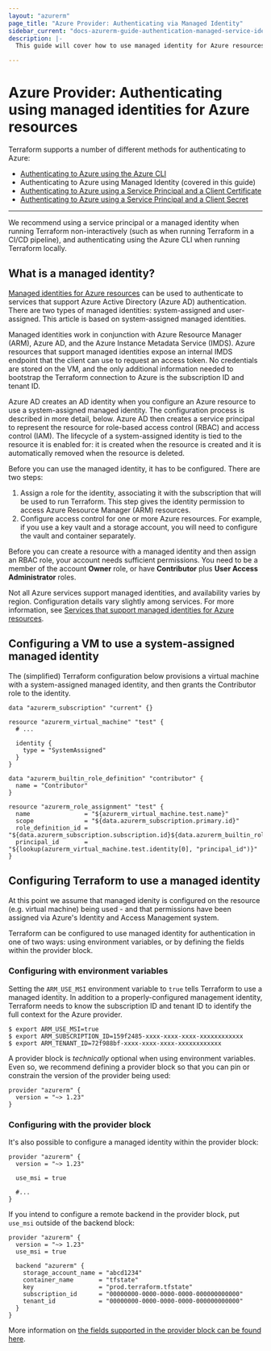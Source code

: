 ```yaml
---
layout: "azurerm"
page_title: "Azure Provider: Authenticating via Managed Identity"
sidebar_current: "docs-azurerm-guide-authentication-managed-service-identity"
description: |-
  This guide will cover how to use managed identity for Azure resources as authentication for the Azure Provider.

---
```


# Azure Provider: Authenticating using managed identities for Azure resources

Terraform supports a number of different methods for authenticating to Azure:

* [Authenticating to Azure using the Azure CLI](azure_cli.html)
* Authenticating to Azure using Managed Identity (covered in this guide)
* [Authenticating to Azure using a Service Principal and a Client Certificate](service_principal_client_certificate.html)
* [Authenticating to Azure using a Service Principal and a Client Secret](service_principal_client_secret.html)

---

We recommend using a service principal or a managed identity when running Terraform non-interactively (such as when running Terraform in a CI/CD pipeline), and authenticating using the Azure CLI when running Terraform locally.

## What is a managed identity?

[Managed identities for Azure resources](https://docs.microsoft.com/en-us/azure/active-directory/managed-identities-azure-resources/overview) can be used to authenticate to services that support Azure Active Directory (Azure AD) authentication. There are two types of managed identities: system-assigned and user-assigned. This article is based on system-assigned managed identities.

Managed identities work in conjunction with Azure Resource Manager (ARM), Azure AD, and the Azure Instance Metadata Service (IMDS). Azure resources that support managed identities expose an internal IMDS endpoint that the client can use to request an access token. No credentials are stored on the VM, and the only additional information needed to bootstrap the Terraform connection to Azure is the subscription ID and tenant ID.

Azure AD creates an AD identity when you configure an Azure resource to use a system-assigned managed identity. The configuration process is described in more detail, below. Azure AD then creates a service principal to represent the resource for role-based access control (RBAC) and access control (IAM). The lifecycle of a system-assigned identity is tied to the resource it is enabled for: it is created when the resource is created and it is automatically removed when the resource is deleted.

Before you can use the managed identity, it has to be configured. There are two steps:

1. Assign a role for the identity, associating it with the subscription that will be used to run Terraform. This step gives the identity permission to access Azure Resource Manager (ARM) resources.
1. Configure access control for one or more Azure resources. For example, if you use a key vault and a storage account, you will need to configure the vault and container separately.

Before you can create a resource with a managed identity and then assign an RBAC role, your account needs sufficient permissions. You need to be a member of the account **Owner** role, or have **Contributor** plus **User Access Administrator** roles.

Not all Azure services support managed identities, and availability varies by region. Configuration details vary slightly among services. For more information, see [Services that support managed identities for Azure resources](https://docs.microsoft.com/en-us/azure/active-directory/managed-identities-azure-resources/services-support-managed-identities).

## Configuring a VM to use a system-assigned managed identity

The (simplified) Terraform configuration below provisions a virtual machine with a system-assigned managed identity, and then grants the Contributor role to the identity.

```hcl
data "azurerm_subscription" "current" {}

resource "azurerm_virtual_machine" "test" {
  # ...

  identity {
    type = "SystemAssigned"
  }
}

data "azurerm_builtin_role_definition" "contributor" {
  name = "Contributor"
}

resource "azurerm_role_assignment" "test" {
  name               = "${azurerm_virtual_machine.test.name}"
  scope              = "${data.azurerm_subscription.primary.id}"
  role_definition_id = "${data.azurerm_subscription.subscription.id}${data.azurerm_builtin_role_definition.contributor.id}"
  principal_id       = "${lookup(azurerm_virtual_machine.test.identity[0], "principal_id")}"
}
```

## Configuring Terraform to use a managed identity

At this point we assume that managed idenity is configured on the resource (e.g. virtual machine) being used - and that permissions have been assigned via Azure's Identity and Access Management system.

Terraform can be configured to use managed identity for authentication in one of two ways: using environment variables, or by defining the fields within the provider block.

### Configuring with environment variables

Setting the `ARM_USE_MSI` environment variable to `true` tells Terraform to use a managed identity. In addition to a properly-configured management identity, Terraform needs to know the subscription ID and tenant ID to identify the full context for the Azure provider.

```shell
$ export ARM_USE_MSI=true
$ export ARM_SUBSCRIPTION_ID=159f2485-xxxx-xxxx-xxxx-xxxxxxxxxxxx
$ export ARM_TENANT_ID=72f988bf-xxxx-xxxx-xxxx-xxxxxxxxxxxx
```

A provider block is _technically_ optional when using environment variables. Even so, we recommend defining a provider block so that you can pin or constrain the version of the provider being used:

```hcl
provider "azurerm" {
  version = "~> 1.23"
}
```

### Configuring with the provider block

It's also possible to configure a managed identity within the provider block:

```hcl
provider "azurerm" {
  version = "~> 1.23"

  use_msi = true

  #...
}
```

If you intend to configure a remote backend in the provider block, put `use_msi` outside of the backend block:

```hcl
provider "azurerm" {
  version = "~> 1.23"
  use_msi = true

  backend "azurerm" {
    storage_account_name = "abcd1234"
    container_name       = "tfstate"
    key                  = "prod.terraform.tfstate"
    subscription_id      = "00000000-0000-0000-0000-000000000000"
    tenant_id            = "00000000-0000-0000-0000-000000000000"
  }
}
```

More information on [the fields supported in the provider block can be found here](../index.html#argument-reference).

<!-- it's not clear to me that we even need this info; it seems like this is the sort of thing you'd know about if you needed it.

### Custom MSI endpoints

Developers who are using a custom MSI endpoint can specify the endpoint in one of two ways:

- In the provider block using the `msi_endpoint` field
- Using the `ARM_MSI_ENDPOINT` environment variable.

You don't normally need to set the endpoint, because Terraform and the Azure Provider will automatically locate the appropriate endpoint.

-->
